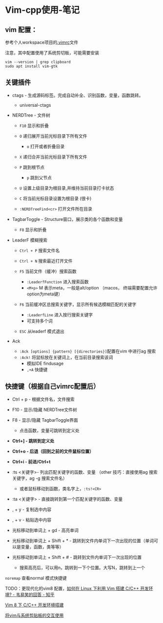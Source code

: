 # Vim-cpp使用-笔记

## vim 配置：

参考个人workspace项目的[.vimrc](https://github.com/tianjiqx/workspace/blob/master/.vimrc)文件

注意，其中配置使用了系统剪切板，可能需要安装

```shell
vim --version | grep clipboard
sudo apt install vim-gtk
```



## 关键插件

- ctags - 生成源码标签。完成自动补全、识别函数，变量，函数跳转。

  - universal-ctags

- NERDTree - 文件树

  - `F10` 显示和折叠
  - `O` 递归展开当前光标目录下所有文件
    - `o` 打开或者折叠目录

  - `X` 递归合并当前光标目录下所有文件
  - `P`  跳到根节点
    - `p` 跳到父节点

  - `U`  设置上级目录为根目录,并维持当前目录打卡状态
  - `C` 将当前光标目录设置为根目录 (很卡)
  - `:NERDTreeFind<cr>`   打开文件所在目录

- TagbarToggle - Structure窗口，展示类的各个函数和变量

  - `F8` 显示和折叠

- LeaderF 模糊搜索

  - `Ctrl + P` 搜索文件名
  - `Ctrl + N` 搜索最近打开文件
  - `F5` 当前文件（缓冲）搜索函数
    - `:LeaderfFunction` 进入搜索函数
    - `<M+p>` M 表示meta，一般是alt/option （macos， 终端需要配置允许option为meta键）

  - `F6` 当前缓冲区总搜索关键字，显示所有候选模糊匹配的关键字
    - `:LeaderfLine`  进入按行搜索关键字
    - 可支持多个词

  - `ESC` 从leaderf 模式退出

- Ack 

  - `:Ack [options] {pattern} [{directories}]`配置在vim 中进行ag 搜索
  - `:Ack!` 将鼠标放在关键词上，在当前目录搜索该词
    - 模拟IDE findusage
    - `,+A` 快捷键


  

## 快捷键（根据自己vimrc配置后）

- Ctrl + p - 根据文件名，文件搜索
- F10 - 显示/隐藏 NERDTree文件树
- F8 - 显示/隐藏 TagbarToggle界面
  - 点击函数，变量可跳转到定义处
- **Ctrl+] - 跳转到定义处**
- **Ctrl+o - 后退（回到之前的文件鼠标位置）**
- **Ctrl+i  - 前进/Ctrl+t**
- :ts <关键字>- 列出匹配关键字的函数、变量 （other 技巧：直接使用ag 搜索关键字，ag -g 搜索文件名）
  - 或者鼠标移动到函数，类名字上，`:ts!<CR>`

- :ta <关键字> - 直接跳转到第一个匹配关键字的函数、变量
- , + y - 复制选中内容
- , + v - 粘贴选中内容
- 光标移动到单词上 + gd - 高亮单词
- 光标移动到单词上 + Shift + * - 跳转到文件内单词下一次出现的位置（单词可以是变量，函数，类等等）
- 光标移动到单词上 + Shift  + # - 跳转到文件内单词下一次出现的位置 
  - 搜索高亮后，可以用n，跳转到一下个位置。大写N，跳转到上一个



`noremap` 查看normal 模式快捷键



TODO：更现代化的vim8 配置，[如何在 Linux 下利用 Vim 搭建 C/C++ 开发环境? - 韦易笑的回答 - 知乎](https://www.zhihu.com/question/47691414/answer/373700711)

[Vim 8 下 C/C++ 开发环境搭建](http://www.skywind.me/blog/archives/2084)

[将vim与系统剪贴板的交互使用](https://zhuanlan.zhihu.com/p/73984381)



